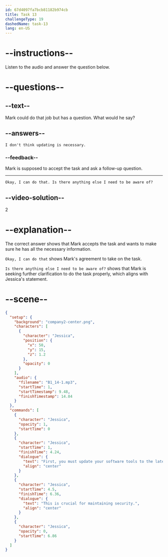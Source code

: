 ```yaml
---
id: 67d4097fa7bcb81182b974cb
title: Task 13
challengeType: 19
dashedName: task-13
lang: en-US
---
```


<!-- (Audio) Jessica: First, you must update your software tools to the latest versions. This is crucial for maintaining security. -->

<!-- SPEAKING -->

# --instructions--

Listen to the audio and answer the question below.

# --questions--

## --text--

Mark could do that job but has a question. What would he say?

## --answers--

`I don't think updating is necessary.`

### --feedback--

Mark is supposed to accept the task and ask a follow-up question.

---

`Okay, I can do that. Is there anything else I need to be aware of?`

## --video-solution--

2

# --explanation--

The correct answer shows that Mark accepts the task and wants to make sure he has all the necessary information.

`Okay, I can do that` shows Mark's agreement to take on the task. 

`Is there anything else I need to be aware of?` shows that Mark is seeking further clarification to do the task properly, which aligns with Jessica's statement.

# --scene--

```json
{
  "setup": {
    "background": "company2-center.png",
    "characters": [
      {
        "character": "Jessica",
        "position": {
          "x": 50,
          "y": 15,
          "z": 1.2
        },
        "opacity": 0
      }
    ],
    "audio": {
      "filename": "B1_14-1.mp3",
      "startTime": 1,
      "startTimestamp": 9.48,
      "finishTimestamp": 14.84
    }
  },
  "commands": [
    {
      "character": "Jessica",
      "opacity": 1,
      "startTime": 0
    },
    {
      "character": "Jessica",
      "startTime": 1,
      "finishTime": 4.24,
      "dialogue": {
        "text": "First, you must update your software tools to the latest versions.",
        "align": "center"
      }
    },
    {
      "character": "Jessica",
      "startTime": 4.5,
      "finishTime": 6.36,
      "dialogue": {
        "text": "This is crucial for maintaining security.",
        "align": "center"
      }
    },
    {
      "character": "Jessica",
      "opacity": 0,
      "startTime": 6.86
    }
  ]
}
```
